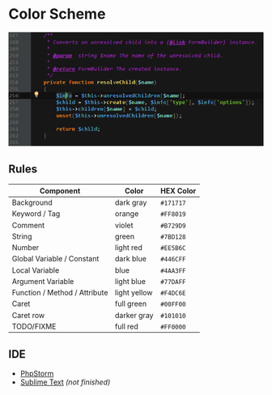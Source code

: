 Color Scheme
===

![Screenshot](phpstorm/screenshot.png)

## Rules

Component | Color | HEX Color
---|---|---
Background | dark gray | `#171717`
Keyword / Tag | orange | `#FF8019`
Comment | violet | `#B729D9`
String | green | `#7BD128`
Number | light red | `#EE5B6C`
Global Variable / Constant | dark blue | `#446CFF`
Local Variable | blue | `#4AA3FF`
Argument Variable | light blue | `#77DAFF`
Function / Method / Attribute | light yellow | `#F4DC6E`
Caret | full green | `#00FF00`
Caret row | darker gray | `#101010`
TODO/FIXME | full red | `#FF0000`

## IDE

* [PhpStorm](phpstorm)
* [Sublime Text](sublime-text) _(not finished)_

